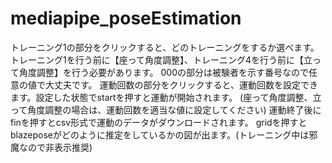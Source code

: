 # mediapipe_poseEstimation
トレーニング1の部分をクリックすると、どのトレーニングをするか選べます。
トレーニング1を行う前に【座って角度調整】、トレーニング4を行う前に【立って角度調整】を行う必要があります。
000の部分は被験者を示す番号なので任意の値で大丈夫です。
運動回数の部分をクリックすると、運動回数を設定できます。設定した状態でstartを押すと運動が開始されます。
(座って角度調整、立って角度調整の場合は、運動回数を適当な値に設定してください)
運動終了後にfinを押すとcsv形式で運動のデータがダウンロードされます。
gridを押すとblazeposeがどのように推定をしているかの図が出ます。(トレーニング中は邪魔なので非表示推奨)
